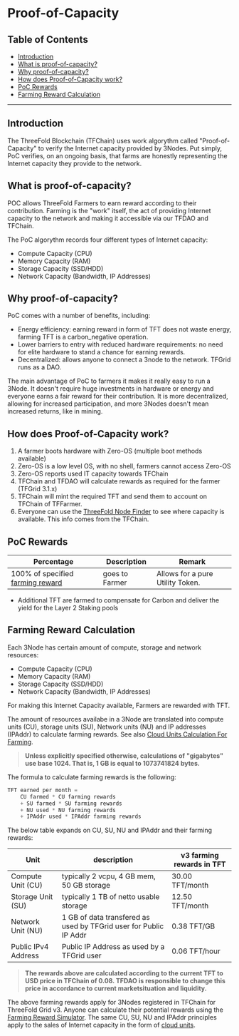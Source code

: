 <h1>Proof-of-Capacity</h1>

<h2> Table of Contents </h2>

- [Introduction](#introduction)
- [What is proof-of-capacity?](#what-is-proof-of-capacity)
- [Why proof-of-capacity?](#why-proof-of-capacity)
- [How does Proof-of-Capacity work?](#how-does-proof-of-capacity-work)
- [PoC Rewards](#poc-rewards)
- [Farming Reward Calculation](#farming-reward-calculation)

***

## Introduction

The ThreeFold Blockchain (TFChain) uses work algorythm called "Proof-of-Capacity" to verify the Internet capacity provided by 3Nodes. Put simply, PoC verifies, on an ongoing basis, that farms are honestly representing the Internet capacity they provide to the network. 

## What is proof-of-capacity? 
 
POC allows ThreeFold Farmers to earn reward according to their contribution. Farming is the "work" itself, the act of providing Internet capacity to the network and making it accessible via our TFDAO and TFChain.

The PoC algorythm records four different types of Internet capacity:

- Compute Capacity (CPU)
- Memory Capacity (RAM)
- Storage Capacity (SSD/HDD)
- Network Capacity (Bandwidth, IP Addresses)

## Why proof-of-capacity? 

PoC comes with a number of benefits, including: 

- Energy efficiency: earning reward in form of TFT does not waste energy, farming TFT is a carbon_negative operation.
- Lower barriers to entry with reduced hardware requirements: no need for elite hardware to stand a chance for earning rewards.
- Decentralized: allows anyone to connect a 3node to the network. TFGrid runs as a DAO.

The main advantage of PoC to farmers it makes it really easy to run a 3Node. It doesn't require huge investments in hardware or energy and everyone earns a fair reward for their contribution. It is more decentralized, allowing for increased participation, and more 3Nodes doesn't mean increased returns, like in mining. 

## How does Proof-of-Capacity work?

1. A farmer boots hardware with Zero-OS (multiple boot methods available)
2. Zero-OS is a low level OS, with no shell, farmers cannot access Zero-OS
3. Zero-OS reports used IT capacity towards TFChain
4. TFChain and TFDAO will calculate rewards as required for the farmer (TFGrid 3.1.x)
5. TFChain will mint the required TFT and send them to account on TFChain of TFFarmer.
6. Everyone can use the [ThreeFold Node Finder](https://dashboard.grid.tf/#/deploy/node-finder/) to see where capacity is available. This info comes from the TFChain.


## PoC Rewards

| Percentage                                         | Description    | Remark                           |
| -------------------------------------------------- | -------------- | -------------------------------- |
| 100% of specified [farming reward](farming_reward.md) | goes to Farmer | Allows for a pure Utility Token. |

- Additional TFT are farmed to compensate for Carbon and deliver the yield for the Layer 2 Staking pools

## Farming Reward Calculation

Each 3Node has certain amount of compute, storage and network resources:

- Compute Capacity (CPU)
- Memory Capacity (RAM)
- Storage Capacity (SSD/HDD)
- Network Capacity (Bandwidth, IP Addresses)

For making this Internet Capacity available, Farmers are rewarded with TFT.

The amount of resources availabe in a 3Node are translated into compute units (CU), storage units (SU), Network units (NU) and IP addresses (IPAddr) to calculate farming rewards. See also [Cloud Units Calculation For Farming](../cloud/resource_units_calc_cloudunits.md).

> **Unless explicitly specified otherwise, calculations of "gigabytes" use base
> 1024. That is, 1 GB is equal to 1073741824 bytes.**

The formula to calculate farming rewards is the following:

```python
TFT earned per month = 
    CU farmed * CU farming rewards 
    + SU farmed * SU farming rewards
    + NU used * NU farming rewards
    + IPAddr used * IPAddr farming rewards

```

The below table expands on CU, SU, NU and IPAddr and their farming rewards:

| Unit                | description                                                       | v3 farming rewards in TFT |
| ------------------- | ----------------------------------------------------------------- | ------------------------- |
| Compute Unit (CU)   | typically 2 vcpu, 4 GB mem, 50 GB storage                         | 30.00 TFT/month |
| Storage Unit (SU)   | typically 1 TB of netto usable storage                            | 12.50 TFT/month  |
| Network Unit (NU)   | 1 GB of data transfered as used by TFGrid user for Public IP Addr | 0.38 TFT/GB     |
| Public IPv4 Address | Public IP Address as used by a TFGrid user                        | 0.06 TFT/hour   |

> **The rewards above are calculated according to the current TFT to USD price in TFChain of 0.08. TFDAO is responsible to change this price in accordance to current marketsituation and liquidity.**

The above farming rewards apply for 3Nodes registered in TFChain for ThreeFold Grid v3. Anyone can calculate their potential rewards using the [Farming Reward Simulator](https://dashboard.grid.tf/#/farms/simulator/). The same CU, SU, NU and IPAddr principles apply to the sales of Internet capacity in the form of [cloud units](../cloud/cloudunits.md).
